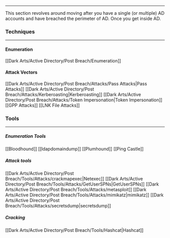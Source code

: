 -- -
This section revolves around moving after you have a single (or multiple) AD accounts and have breached the perimeter of AD. Once you get inside AD.  
### Techniques
-- -
#### Enumeration
[[Dark Arts/Active Directory/Post Breach/Enumeration]]
#### Attack Vectors
[[Dark Arts/Active Directory/Post Breach/Attacks/Pass Attacks|Pass Attacks]]
[[Dark Arts/Active Directory/Post Breach/Attacks/Kerberoasting|Kerberoasting]]
[[Dark Arts/Active Directory/Post Breach/Attacks/Token Impersonation|Token Impersonation]]
[[GPP Attacks]]
[[LNK File Attacks]]
### Tools
-- -
##### Enumeration Tools
[[Bloodhound]]
[[ldapdomaindump]]
[[Plumhound]]
[[Ping Castle]]
##### Attack tools
[[Dark Arts/Active Directory/Post Breach/Tools/Attacks/crackmapexec|Netexec]]
[[Dark Arts/Active Directory/Post Breach/Tools/Attacks/GetUserSPNs|GetUserSPNs]]
[[Dark Arts/Active Directory/Post Breach/Tools/Attacks/metasploit]]
[[Dark Arts/Active Directory/Post Breach/Tools/Attacks/mimikatz|mimikatz]]
[[Dark Arts/Active Directory/Post Breach/Tools/Attacks/secretsdump|secretsdump]]
##### Cracking
[[Dark Arts/Active Directory/Post Breach/Tools/Hashcat|Hashcat]]
